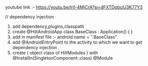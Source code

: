 youtube link :- https://youtu.be/lril-4MjCrA?si=dFXTDpbufJ3K77Y3

// dependency injection
1. add dependency,plugins,classpath
2. create
           @HiltAndroidApp
           class BaseClass : Application() {
           }
3. add in manifest file :- android.name = ".BaseClass"
4. add @AndroidEntryPoint to the activity to which we want to get dependency injection .
5. create ( object class of HiltModules ) with @InstallIn(SingletonComponent::class) @Module
